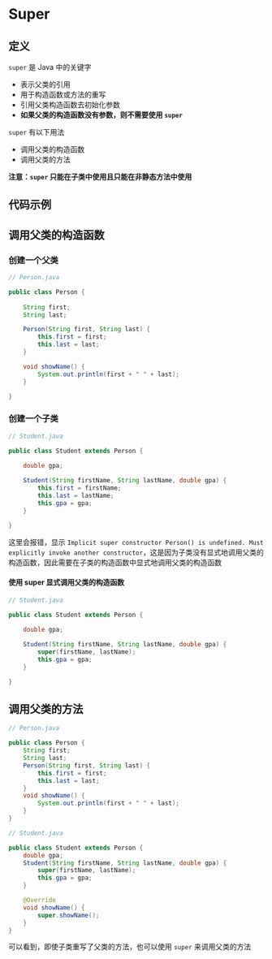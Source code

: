 # Super

## 定义

`super` 是 Java 中的关键字

- 表示父类的引用
- 用于构造函数或方法的重写
- 引用父类构造函数去初始化参数
- **如果父类的构造函数没有参数，则不需要使用 `super`**

`super` 有以下用法

- 调用父类的构造函数
- 调用父类的方法

**注意：`super` 只能在子类中使用且只能在非静态方法中使用**

## 代码示例

## 调用父类的构造函数

### 创建一个父类

```java
// Person.java

public class Person {
    
    String first;
    String last;

    Person(String first, String last) {
        this.first = first;
        this.last = last;
    }

    void showName() {
        System.out.println(first + " " + last);
    }

}
```

### 创建一个子类

```java
// Student.java

public class Student extends Person {
    
    double gpa;

    Student(String firstName, String lastName, double gpa) {
        this.first = firstName;
        this.last = lastName;
        this.gpa = gpa;
    }

}
```

这里会报错，显示 `Implicit super constructor Person() is undefined. Must explicitly invoke another constructor`，这是因为子类没有显式地调用父类的构造函数，因此需要在子类的构造函数中显式地调用父类的构造函数

#### 使用 super 显式调用父类的构造函数

```java
// Student.java

public class Student extends Person {
    
    double gpa;

    Student(String firstName, String lastName, double gpa) {
        super(firstName, lastName);
        this.gpa = gpa;
    }

}
```

## 调用父类的方法

```java
// Person.java

public class Person {
    String first;
    String last;
    Person(String first, String last) {
        this.first = first;
        this.last = last;
    }
    void showName() {
        System.out.println(first + " " + last);
    }
}
```

```java
// Student.java

public class Student extends Person {
    double gpa;
    Student(String firstName, String lastName, double gpa) {
        super(firstName, lastName);
        this.gpa = gpa;
    }

    @Override
    void showName() {
        super.showName();
    }
}
```

可以看到，即使子类重写了父类的方法，也可以使用 `super` 来调用父类的方法

